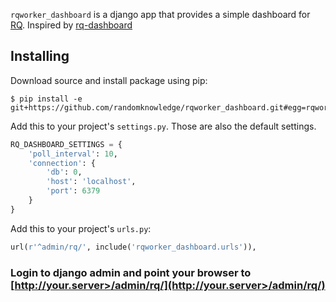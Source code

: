 `rqworker_dashboard` is a django app that provides a simple dashboard for [RQ](https://github.com/nvie/rq).
Inspired by [rq-dashboard](https://github.com/nvie/rq-dashboard)

## Installing

Download source and install package using pip:

```console
$ pip install -e git+https://github.com/randomknowledge/rqworker_dashboard.git#egg=rqworker_dashboard
```


Add this to your project's `settings.py`.
Those are also the default settings.

```python
RQ_DASHBOARD_SETTINGS = {
    'poll_interval': 10,
    'connection': {
        'db': 0,
        'host': 'localhost',
        'port': 6379
    }
}
```


Add this to your project's `urls.py`:

```python
url(r'^admin/rq/', include('rqworker_dashboard.urls')),
```

### Login to django admin and point your browser to [http://your.server>/admin/rq/](http://your.server>/admin/rq/)